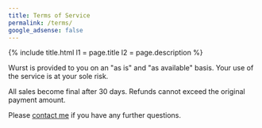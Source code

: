 ```yaml
---
title: Terms of Service
permalink: /terms/
google_adsense: false
---
```

{% include title.html l1 = page.title l2 = page.description %}

<div class="padding20 no-padding-left no-padding-right">
	<div class="container">
		<p>Wurst is provided to you on an "as is" and "as available" basis. Your use of the service is at your sole risk.</p>
		<p>All sales become final after 30 days. Refunds cannot exceed the original payment amount.</p>
		<p>Please <a href="/contact/">contact me</a> if you have any further questions.</p>
	</div>
</div>
